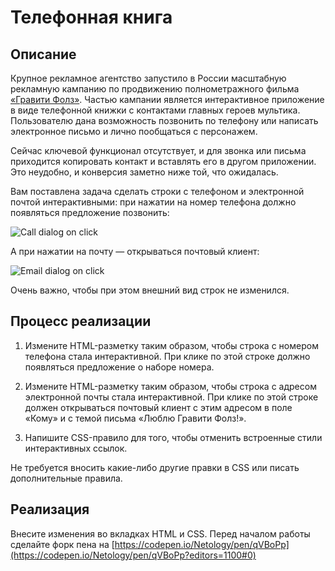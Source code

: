 # Телефонная книга

## Описание

Крупное рекламное агентство запустило в России масштабную рекламную кампанию по продвижению полнометражного фильма [«Гравити Фолз»](https://ru.wikipedia.org/wiki/%D0%93%D1%80%D0%B0%D0%B2%D0%B8%D1%82%D0%B8_%D0%A4%D0%BE%D0%BB%D0%B7).
Частью кампании является интерактивное приложение в виде телефонной книжки с контактами главных героев мультика. Пользователю дана возможность позвонить по телефону или написать электронное письмо и лично пообщаться с персонажем.

Сейчас ключевой функционал отсутствует, и для звонка или письма приходится копировать контакт и вставлять его в другом приложении. Это неудобно, и конверсия заметно ниже той, что ожидалась.

Вам поставлена задача сделать строки с телефоном и электронной почтой интерактивными: при нажатии на номер телефона должно появляться предложение позвонить:
 
![Call dialog on click](../../sources/fluid-phone-book-phone.jpg)

А при нажатии на почту — открываться почтовый клиент:

![Email dialog on click](../../sources/fluid-phone-book-mail.jpg)

Очень важно, чтобы при этом внешний вид строк не изменился.

## Процесс реализации

1. Измените HTML-разметку таким образом, чтобы строка с номером телефона стала интерактивной. При клике по этой строке должно появляться предложение о наборе номера.

2. Измените HTML-разметку таким образом, чтобы строка с адресом электронной почты стала интерактивной. При клике по этой строке должен открываться почтовый клиент с этим адресом в поле «Кому» и с темой письма «Люблю Гравити Фолз!».

3. Напишите CSS-правило для того, чтобы отменить встроенные стили интерактивных ссылок. 

Не требуется вносить какие-либо другие правки в CSS или писать дополнительные правила.

## Реализация

Внесите изменения во вкладках HTML и CSS. Перед началом работы сделайте форк пена на [https://codepen.io/Netology/pen/qVBoPp](https://codepen.io/Netology/pen/qVBoPp?editors=1100#0)
